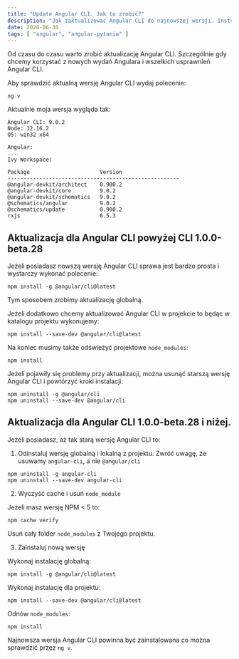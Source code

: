 ```yaml
---
title: "Update Angular CLI. Jak to zrobić?"
description: "Jak zaktualizować Angular CLI do najnowszej wersji. Instrukcja krok po kroku dla różnych wersji CLI."
date: 2020-06-30
tags: [ "angular", "angular-pytania" ]
---
```


Od czasu do czasu warto zrobić aktualizację Angular CLI. Szczególnie gdy chcemy korzystać z nowych wydań Angulara i wszelkich usprawnień Angular CLI.

Aby sprawdzić aktualną wersję Angular CLI wydaj polecenie:

```shell
ng v
```

Aktualnie moja wersja wygląda tak:

```text
Angular CLI: 9.0.2
Node: 12.16.2
OS: win32 x64

Angular:
...
Ivy Workspace:

Package                      Version
------------------------------------------------------
@angular-devkit/architect    0.900.2
@angular-devkit/core         9.0.2
@angular-devkit/schematics   9.0.2
@schematics/angular          9.0.2
@schematics/update           0.900.2
rxjs                         6.5.3
```

## Aktualizacja dla Angular CLI powyżej CLI 1.0.0-beta.28

Jeżeli posiadasz nowszą wersję Angular CLI sprawa jest bardzo prosta i wystarczy wykonać polecenie:

```shell
npm install -g @angular/cli@latest
```

Tym sposobem zrobimy aktualizację globalną.

Jeżeli dodatkowo chcemy aktualizować Angular CLI w projekcie to będąc w katalogu projektu wykonujemy:

```shell
npm install --save-dev @angular/cli@latest
```

Na koniec musimy także odświeżyć projektowe `node_modules`:

```shell
npm install 
```

Jeżeli pojawiły się problemy przy aktualizacji, można usunąć starszą wersję Angular CLI i powtórzyć kroki instalacji:

```shell
npm uninstall -g @angular/cli        
npm uninstall --save-dev @angular/cli
```

## Aktualizacja dla Angular CLI 1.0.0-beta.28 i niżej.

Jeżeli posiadasz, aż tak starą wersję Angular CLI to:

1.  Odinstaluj wersję globalną i lokalną z projektu. Zwróć uwagę, że usuwamy `angular-cli`, a nie `@angular/cli`

```shell
npm uninstall -g angular-cli
npm uninstall --save-dev angular-cli
```

2.  Wyczyść cache i usuń `node_module`

Jeżeli masz wersję NPM < 5 to:

```shell
npm cache verify
```

Usuń cały folder `node_modules` z Twojego projektu.

3. Zainstaluj nową wersję

Wykonaj instalację globalną:

```shell
npm install -g @angular/cli@latest
```

Wykonaj instalację dla projektu:

```shell
npm install --save-dev @angular/cli@latest
```

Odnów `node_modules`:

```shell
npm install
```

Najnowsza wersja Angular CLI powinna być zainstalowana co można sprawdzić przez `ng v`.